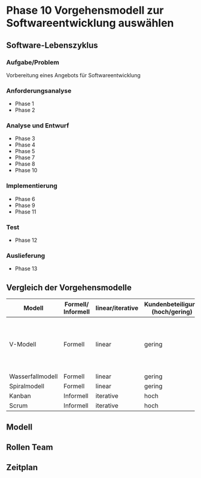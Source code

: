 # Phase 10 Vorgehensmodell zur Softwareentwicklung auswählen
## Software-Lebenszyklus
### Aufgabe/Problem
Vorbereitung eines Angebots für Softwareentwicklung
### Anforderungsanalyse
- Phase 1
- Phase 2
### Analyse und Entwurf
- Phase 3
- Phase 4
- Phase 5
- Phase 7
- Phase 8
- Phase 10
### Implementierung
- Phase 6
- Phase 9
- Phase 11
### Test
- Phase 12
### Auslieferung
- Phase 13
## Vergleich der Vorgehensmodelle 
| Modell           | Formell/ Informell | linear/iterative | Kundenbeteiligung (hoch/gering) | Vorteile       | Nachteile                              | Anwendung                                                                                                    |
|------------------|--------------------|------------------|---------------------------------|----------------|----------------------------------------|--------------------------------------------------------------------------------------------------------------|
| V-Modell         | Formell            | linear           | gering                          | klare Struktur | aufwendige bei anstehenden  Änderungen | -Einfache kleine oder mittelgroße Softwareprojekte mit klar definierten und unveränderlichen Anforderungen - |
| Wasserfallmodell | Formell            | linear           | gering                          |                |                                        |                                                                                                              |
| Spiralmodell     | Formell            | linear           | gering                          |                |                                        |                                                                                                              |
| Kanban           | Informell          | iterative        | hoch                            |                |                                        |                                                                                                              |
| Scrum            | Informell          | iterative        | hoch                            |                |                                        |                                                                                                              |

## Modell
## Rollen Team
## Zeitplan  
